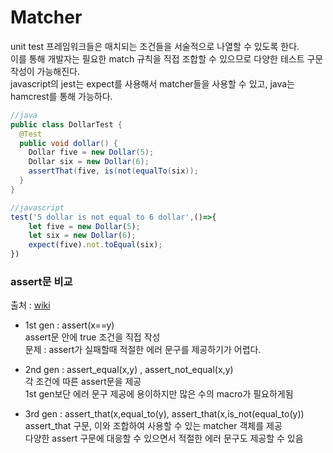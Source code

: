 # Matcher

unit test 프레임워크들은 매치되는 조건들을 서술적으로 나열할 수 있도록 한다.  
이를 통해 개발자는 필요한 match 규칙을 직접 조합할 수 있으므로 다양한 테스트 구문 작성이 가능해진다.   
javascript의 jest는 expect를 사용해서 matcher들을 사용할 수 있고, java는 hamcrest를 통해 가능하다. 

```java
//java
public class DollarTest {
  @Test 
  public void dollar() { 
    Dollar five = new Dollar(5); 
    Dollar six = new Dollar(6);
    assertThat(five, is(not(equalTo(six)); 
  } 
} 
```
```javascript
//javascript
test('5 dollar is not equal to 6 dollar',()=>{
    let five = new Dollar(5);
    let six = new Dollar(6);
    expect(five).not.toEqual(six);
})
```

### assert문 비교
출처 : [wiki](https://en.wikipedia.org/wiki/Hamcrest)
- 1st gen : assert(x==y)  
    assert문 안에 true 조건을 직접 작성  
    문제 : assert가 실패할때 적절한 에러 문구를 제공하기가 어렵다.  
		
- 2nd gen : assert_equal(x,y) , assert_not_equal(x,y)  
    각 조건에 따른 assert문을 제공  
    1st gen보단 에러 문구 제공에 용이하지만 많은 수의 macro가 필요하게됨   
    
- 3rd gen : assert_that(x,equal_to(y), assert_that(x,is_not(equal_to(y))  
    assert_that 구문, 이와 조합하여 사용할 수 있는 matcher 객체를 제공  
    다양한 assert 구문에 대응할 수 있으면서 적절한 에러 문구도 제공할 수 있음   

